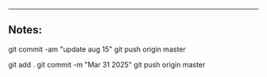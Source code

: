 ----

## Notes:

git commit -am "update aug 15"
git push origin master

git add .
git commit -m "Mar 31 2025"
git push origin master
